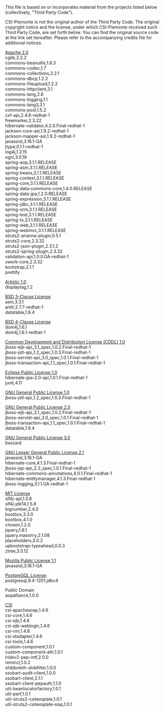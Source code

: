 This file is based on or incorporates material from the projects listed below
(collectively, "Third Party Code").

CSI-Piemonte is not the original author of the Third Party Code.
The original copyright notice and the license, under which CSI-Piemonte received such Third Party Code,
are set forth below. You can find the original source code at the link set hereafter.
Please refer to the accompanying credits file for additional notices.

[Apache 2.0](../lib/third-party-licenses/APACHE%202.0-LICENSE.txt)\
cglib,2.2.2\
commons-beanutils,1.8.3\
commons-codec,1.7\
commons-collections,3.2.1\
commons-dbcp,1.2.2\
commons-fileupload,1.2.2\
commons-httpclient,3.1\
commons-lang,2.6\
commons-logging,1.1\
commons-lang3,3.1\
commons-pool,1.5.2\
cxf-api,2.4.6-redhat-1\
freemarker,2.3.22\
hibernate-validator,4.2.0.Final-redhat-1\
jackson-core-asl,1.9.2-redhat-1\
jackson-mapper-asl,1.9.2-redhat-1\
javassist,3.16.1-GA\
jtype,0.1.1-redhat-1\
log4j,1.2.15\
ognl,3.0.19\
spring-aop,3.1.1.RELEASE\
spring-asm,3.1.1.RELEASE\
spring-beans,3.1.1.RELEASE\
spring-context,3.1.1.RELEASE\
spring-core,3.1.1.RELEASE\
spring-data-commons-core,1.4.0.RELEASE\
spring-data-jpa,1.2.0.RELEASE\
spring-expression,3.1.1.RELEASE\
spring-jdbc,3.1.1.RELEASE\
spring-orm,3.1.1.RELEASE\
spring-test,3.1.1.RELEASE\
spring-tx,3.1.1.RELEASE\
spring-web,3.1.1.RELEASE\
spring-webmvc,3.1.1.RELEASE\
struts2-arianna-plugin,0.5.1\
struts2-core,2.3.32\
struts2-json-plugin,2.3.1.2\
struts2-spring-plugin,2.3.32\
validation-api,1.0.0.GA-redhat-1\
xwork-core,2.3.32\
bootstrap,2.1.1\
prettify

[Artistic 1.0](../lib/third-party-licenses/ARTISTIC%201.0-LICENSE.txt)\
displaytag,1.2

[BSD 3-Clause License](../lib/third-party-licenses/BSD%203-CLAUSE-LICENSE.txt)\
asm,3.3.1\
antlr,2.7.7-redhat-1\
datatable,1.9.4

[BSD 4-Clause License](../lib/third-party-licenses/BSD%204-CLAUSE-LICENSE.txt)\
dom4j,1.6.1\
dom4j,1.6.1-redhat-1

[Common Development and Distribution License (CDDL) 1.0](../lib/third-party-licenses/CDDL%201.0-LICENSE.txt)\
jboss-ejb-api_3.1_spec,1.0.2.Final-redhat-1\
jboss-jstl-api_1.2_spec,1.0.3.Final-redhat-1\
jboss-servlet-api_3.0_spec,1.0.1.Final-redhat-1\
jboss-transaction-api_1.1_spec,1.0.1.Final-redhat-1

[Eclipse Public License 1.0](../lib/third-party-licenses/EPL%201.0-LICENSE.txt)\
hibernate-jpa-2.0-api,1.0.1.Final-redhat-1\
junit,4.11

[GNU General Public License 1.0](../lib/third-party-licenses/GPL%201.0.txt)\
jboss-jstl-api_1.2_spec,1.0.3.Final-redhat-1

[GNU General Public License 2.0](../lib/third-party-licenses/GPL%202.0.txt)\
jboss-ejb-api_3.1_spec,1.0.2.Final-redhat-1\
jboss-servlet-api_3.0_spec,1.0.1.Final-redhat-1\
jboss-transaction-api_1.1_spec,1.0.1.Final-redhat-1\
datatable,1.9.4

[GNU General Public License 3.0](../lib/third-party-licenses/GPL%203.0-LICENSE.txt)\
bwizard

[GNU Lesser General Public License 2.1](../lib/third-party-licenses/LGPL%202.1-LICENSE.txt)\
javassist,3.16.1-GA\
hibernate-core,4.1.3.Final-redhat-1\
jboss-jsp-api_2.2_spec,1.0.1.Final-redhat-1\
hibernate-commons-annotations,4.0.1.Final-redhat-1\
hibernate-entitymanager,4.1.3.Final-redhat-1\
jboss-logging,3.1.1.GA-redhat-1

[MIT License](../lib/third-party-licenses/MIT-LICENSE.txt)\
slf4j-api,1.5.8\
slf4j-jdk14,1.5.8\
bignumber,2.4.0\
bootbox,3.3.0\
bootbox,4.1.0\
chosen,1.2.0\
jquery,1.8.1\
jquery.masonry,2.1.08\
placeholders,3.0.2\
upbootstrap-typeahead,0.0.3\
ztree,3.5.12

[Mozilla Public License 1.1](../lib/third-party-licenses/MPL%201.1-LICENSE.txt)\
javassist,3.16.1-GA

[PostgreSQL License](../lib/third-party-licenses/POSTGRESQL-LICENSE.txt)\
postgresql,9.4-1201.jdbc4

Public Domain\
aopalliance,1.0.0


[CSI](../lib/third-party-licenses/CSI.txt)\
csi-apachesoap,1.4.6\
csi-core,1.4.6\
csi-ejb,1.4.6\
csi-ejb-weblogic,1.4.6\
csi-rmi,1.4.6\
csi-stadapter,1.4.6\
csi-tools,1.4.6\
custom-component,1.0.1\
custom-component-attr,1.0.1\
iridev2-pep-intf,2.0.0\
remincl,1.0.2\
shibboleth-shibfilter,1.0.0\
ssobart-audit-client,1.0.0\
ssobart-client,2.1.1\
ssobart-client-pepauth,1.1.0\
util-beanlocatorfactory,1.0.1\
util-perf,1.0.1\
util-struts2-csitemplate,1.0.1\
util-struts2-csitemplate-sisp,1.0.1
